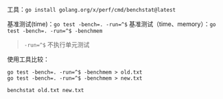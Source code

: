 工具：`go install golang.org/x/perf/cmd/benchstat@latest`

基准测试(time)：`go test -bench=. -run=^$`
基准测试（time、memory）：`go test -bench=. -run=^$ -benchmem`
> `-run=^$` 不执行单元测试

使用工具比较：
```shell
go test -bench=. -run=^$ -benchmem > old.txt
go test -bench=. -run=^$ -benchmem > new.txt

benchstat old.txt new.txt
```